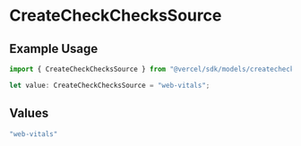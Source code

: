 # CreateCheckChecksSource

## Example Usage

```typescript
import { CreateCheckChecksSource } from "@vercel/sdk/models/createcheckop.js";

let value: CreateCheckChecksSource = "web-vitals";
```

## Values

```typescript
"web-vitals"
```
